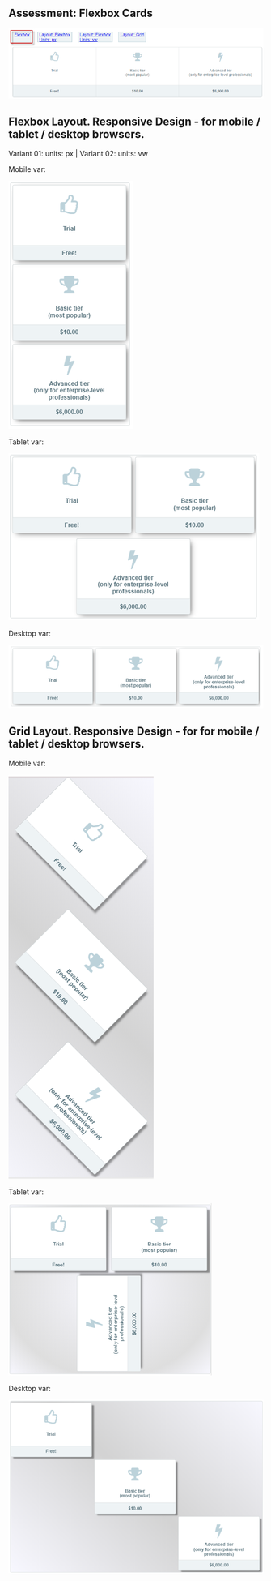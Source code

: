 ## Assessment: Flexbox Cards
 
![-](img/flexBox.png)

## Flexbox Layout.  Responsive Design - for mobile / tablet / desktop browsers.
Variant 01: units:  px  |  Variant 02: units:  vw

Mobile var:

![under 650px example](img/under650.png)

Tablet var:

![651 to 850px example](img/651to850.png)

Desktop var:

![over 850px example](img/over850.png)

## Grid Layout.  Responsive Design - for for mobile / tablet / desktop browsers.

Mobile var:

![under 650px example](img/grid-mobile.png)

Tablet var:

![651 to 850px example](img/grid-tablet.png)

Desktop var:

![over 850px example](img/grid-pc.png)
